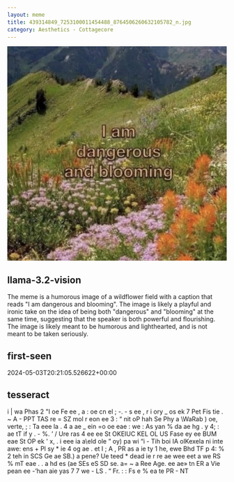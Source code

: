 ```yaml
---
layout: meme
title: 439314849_7253100011454488_8764506260632105782_n.jpg
category: Aesthetics - Cottagecore
---
```


<div markdown="0"><a href="439314849_7253100011454488_8764506260632105782_n.jpg"><img class="photo" src="439314849_7253100011454488_8764506260632105782_n.jpg" /></a>

<h2>llama-3.2-vision</h2>
<p title="Llama-3.2-11B is a really good model that probably gets the visual details right but doesn't understand literary or media references, and often fails to accurately represent the physical arrangement of objects and the implied relationships between the objects.">The meme is a humorous image of a wildflower field with a caption that reads &quot;I am dangerous and blooming&quot;. The image is likely a playful and ironic take on the idea of being both &quot;dangerous&quot; and &quot;blooming&quot; at the same time, suggesting that the speaker is both powerful and flourishing. The image is likely meant to be humorous and lighthearted, and is not meant to be taken seriously.</p>

<h2>first-seen</h2>
<p title="Because Git doesn't preserve file modification times, this metadata file contains the file's modification time when it was added to the library.">2024-05-03T20:21:05.526622+00:00</p>

<h2>tesseract</h2>
<p title="Tesseract is often terrible and just gives a lot of nonsense characters, but it used to be the state of the art, and usually it is better at correctly representing text than llama-3.2-vision-11b.">i | wa Phas 2 &quot;I oe  Fe ee , a : oe cn el ;  -. - s ee , r i ory _  os ek 7 Pet Fis tie  . ~ A - PPT TAS re =  SZ mol r eon ee  3 : “ nit oP hah Se Phy a \WaRab ) oe, verte,  ; : Ta eee la . 4 a ae _ ein =o oe eae : we :  As yan % da ae hg . y 4; : ae tT if y . -  %. ’ / Ure ras 4  ee ee St OKEIUC KEL OL US Fase ey ee BUM eae St OP ek &#x27;  x, . i eee ia a\eld ole ” oy) pa wi “i - Tih boi IA olKexela ni inte awe: ens + Pl sy * ie 4 og ae . et I ; A , PR as a ie  ty 1 he, ewe Bhd TF p 4: % 2 teh in SCS Ge ae SB.) a pene? Ue teed * dead ie r re ae wee eet a we RS  % mT eae . . a hd es (ae SEs eS SD se. a= ~ a Ree Age. ee ae» tn ER a Vie pean ee -’han aie yas 7 7 we - LS . “ Fr. : : Fs e % ea te PR - NT</p>

</div>

